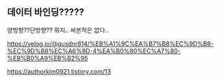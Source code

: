 ## 데이터 바인딩?????

양방향??단방향??
뭐지..
써본적은 없다..

https://velog.io/@gusdnr814/%EB%A1%9C%EA%B7%B8%EC%9D%B8-%EC%9D%B8%EC%A6%9D-4%EA%B0%80%EC%A7%80-%EB%B0%A9%EB%B2%95

https://authorkim0921.tistory.com/13
